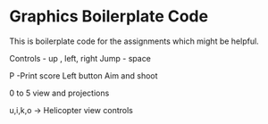 Graphics Boilerplate Code
=========================

This is boilerplate code for the assignments which might be helpful.


Controls - up , left, right 
Jump - space

P -Print score
Left button Aim and shoot

0 to 5 view and projections

u,i,k,o -> Helicopter view controls
